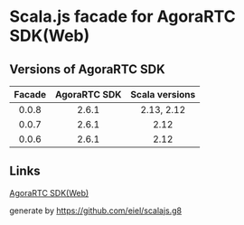 # Scala.js facade for AgoraRTC SDK(Web)

## Versions of AgoraRTC SDK

| Facade | AgoraRTC SDK | Scala versions |
|:-----:|:---------:|:---------------:
| 0.0.8 | 2.6.1 | 2.13, 2.12 |
| 0.0.7 | 2.6.1 | 2.12 |
| 0.0.6 | 2.6.1 | 2.12 |

## Links

[AgoraRTC SDK(Web)](https://www.npmjs.com/package/agora-rtc-sdk)

generate by https://github.com/eiel/scalajs.g8
